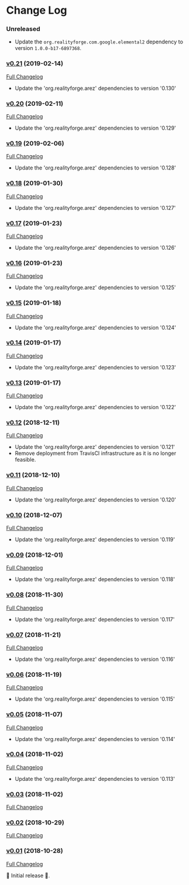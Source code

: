 # Change Log

### Unreleased

* Update the `org.realityforge.com.google.elemental2` dependency to version `1.0.0-b17-6897368`.

### [v0.21](https://github.com/arez/arez-mediaquery/tree/v0.21) (2019-02-14)
[Full Changelog](https://github.com/arez/arez-mediaquery/compare/v0.20...v0.21)

* Update the 'org.realityforge.arez' dependencies to version '0.130'

### [v0.20](https://github.com/arez/arez-mediaquery/tree/v0.20) (2019-02-11)
[Full Changelog](https://github.com/arez/arez-mediaquery/compare/v0.19...v0.20)

* Update the 'org.realityforge.arez' dependencies to version '0.129'

### [v0.19](https://github.com/arez/arez-mediaquery/tree/v0.19) (2019-02-06)
[Full Changelog](https://github.com/arez/arez-mediaquery/compare/v0.18...v0.19)

* Update the 'org.realityforge.arez' dependencies to version '0.128'

### [v0.18](https://github.com/arez/arez-mediaquery/tree/v0.18) (2019-01-30)
[Full Changelog](https://github.com/arez/arez-mediaquery/compare/v0.17...v0.18)

* Update the 'org.realityforge.arez' dependencies to version '0.127'

### [v0.17](https://github.com/arez/arez-mediaquery/tree/v0.17) (2019-01-23)
[Full Changelog](https://github.com/arez/arez-mediaquery/compare/v0.16...v0.17)

* Update the 'org.realityforge.arez' dependencies to version '0.126'

### [v0.16](https://github.com/arez/arez-mediaquery/tree/v0.16) (2019-01-23)
[Full Changelog](https://github.com/arez/arez-mediaquery/compare/v0.15...v0.16)

* Update the 'org.realityforge.arez' dependencies to version '0.125'

### [v0.15](https://github.com/arez/arez-mediaquery/tree/v0.15) (2019-01-18)
[Full Changelog](https://github.com/arez/arez-mediaquery/compare/v0.14...v0.15)

* Update the 'org.realityforge.arez' dependencies to version '0.124'

### [v0.14](https://github.com/arez/arez-mediaquery/tree/v0.14) (2019-01-17)
[Full Changelog](https://github.com/arez/arez-mediaquery/compare/v0.13...v0.14)

* Update the 'org.realityforge.arez' dependencies to version '0.123'

### [v0.13](https://github.com/arez/arez-mediaquery/tree/v0.13) (2019-01-17)
[Full Changelog](https://github.com/arez/arez-mediaquery/compare/v0.12...v0.13)

* Update the 'org.realityforge.arez' dependencies to version '0.122'

### [v0.12](https://github.com/arez/arez-mediaquery/tree/v0.12) (2018-12-11)
[Full Changelog](https://github.com/arez/arez-mediaquery/compare/v0.11...v0.12)

* Update the 'org.realityforge.arez' dependencies to version '0.121'
* Remove deployment from TravisCI infrastructure as it is no longer feasible.

### [v0.11](https://github.com/arez/arez-mediaquery/tree/v0.11) (2018-12-10)
[Full Changelog](https://github.com/arez/arez-mediaquery/compare/v0.10...v0.11)

* Update the 'org.realityforge.arez' dependencies to version '0.120'

### [v0.10](https://github.com/arez/arez-mediaquery/tree/v0.10) (2018-12-07)
[Full Changelog](https://github.com/arez/arez-mediaquery/compare/v0.09...v0.10)

* Update the 'org.realityforge.arez' dependencies to version '0.119'

### [v0.09](https://github.com/arez/arez-mediaquery/tree/v0.09) (2018-12-01)
[Full Changelog](https://github.com/arez/arez-mediaquery/compare/v0.08...v0.09)

* Update the 'org.realityforge.arez' dependencies to version '0.118'

### [v0.08](https://github.com/arez/arez-mediaquery/tree/v0.08) (2018-11-30)
[Full Changelog](https://github.com/arez/arez-mediaquery/compare/v0.07...v0.08)

* Update the 'org.realityforge.arez' dependencies to version '0.117'

### [v0.07](https://github.com/arez/arez-mediaquery/tree/v0.07) (2018-11-21)
[Full Changelog](https://github.com/arez/arez-mediaquery/compare/v0.06...v0.07)

* Update the 'org.realityforge.arez' dependencies to version '0.116'

### [v0.06](https://github.com/arez/arez-mediaquery/tree/v0.06) (2018-11-19)
[Full Changelog](https://github.com/arez/arez-mediaquery/compare/v0.05...v0.06)

* Update the 'org.realityforge.arez' dependencies to version '0.115'

### [v0.05](https://github.com/arez/arez-mediaquery/tree/v0.05) (2018-11-07)
[Full Changelog](https://github.com/arez/arez-mediaquery/compare/v0.04...v0.05)

* Update the 'org.realityforge.arez' dependencies to version '0.114'

### [v0.04](https://github.com/arez/arez-mediaquery/tree/v0.04) (2018-11-02)
[Full Changelog](https://github.com/arez/arez-mediaquery/compare/v0.03...v0.04)

* Update the 'org.realityforge.arez' dependencies to version '0.113'

### [v0.03](https://github.com/arez/arez-mediaquery/tree/v0.03) (2018-11-02)
[Full Changelog](https://github.com/arez/arez-mediaquery/compare/v0.02...v0.03)

### [v0.02](https://github.com/arez/arez-mediaquery/tree/v0.02) (2018-10-29)
[Full Changelog](https://github.com/arez/arez-mediaquery/compare/v0.01...v0.02)

### [v0.01](https://github.com/arez/arez-mediaquery/tree/v0.01) (2018-10-28)
[Full Changelog](https://github.com/arez/arez-mediaquery/compare/6c66134c54b5f0db90bee962c6ef7a5f12e5a808...v0.01)

 ‎🎉	Initial release ‎🎉.
